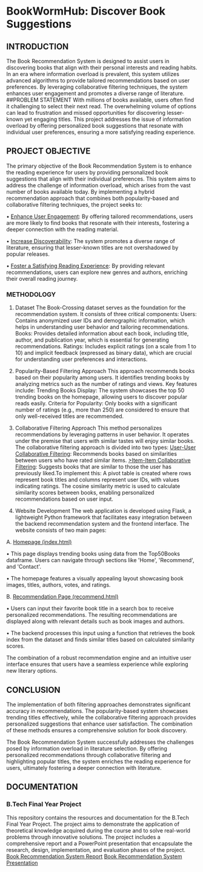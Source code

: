 # BookWormHub: Discover Book Suggestions
## INTRODUCTION
The Book Recommendation System is designed to assist users in discovering books that align with their personal interests and reading habits. In an era where information overload is prevalent, this system utilizes advanced algorithms to provide tailored recommendations based on user preferences. By leveraging collaborative filtering techniques, the system enhances user engagement and promotes a diverse range of literature.
##PROBLEM STATEMENT
With millions of books available, users often find it challenging to select their next read. The overwhelming volume of options can lead to frustration and missed opportunities for discovering lesser-known yet engaging titles. This project addresses the issue of information overload by offering personalized book suggestions that resonate with individual user preferences, ensuring a more satisfying reading experience.
## PROJECT OBJECTIVE
The primary objective of the Book Recommendation System is to enhance the reading experience for users by providing personalized book suggestions that align with their individual preferences. This system aims to address the challenge of information overload, which arises from the vast number of books available today. By implementing a hybrid recommendation approach that combines both popularity-based and collaborative filtering techniques, the project seeks to:

• <u>Enhance User Engagement</u>: By offering tailored recommendations, users are more likely to find books that resonate with their interests, fostering a deeper connection with the reading material.

• <u>Increase Discoverability</u>: The system promotes a diverse range of literature, ensuring that lesser-known titles are not overshadowed by popular releases.

• <u>Foster a Satisfying Reading Experience</u>: By providing relevant recommendations, users can explore new genres and authors, enriching their overall reading journey.
### METHODOLOGY
1. Dataset
The Book-Crossing dataset serves as the foundation for the recommendation system. It consists of three critical components:
Users: Contains anonymized user IDs and demographic information, which helps in understanding user behavior and tailoring recommendations.
Books: Provides detailed information about each book, including title, author, and publication year, which is essential for generating recommendations.
Ratings: Includes explicit ratings (on a scale from 1 to 10) and implicit feedback (expressed as binary data), which are crucial for understanding user preferences and interactions.

2. Popularity-Based Filtering Approach
This approach recommends books based on their popularity among users. It identifies trending books by analyzing metrics such as the number of ratings and views. Key features include:
Trending Books Display: The system showcases the top 50 trending books on the homepage, allowing users to discover popular reads easily.
Criteria for Popularity: Only books with a significant number of ratings (e.g., more than 250) are considered to ensure that only well-received titles are recommended.

3. Collaborative Filtering Approach
This method personalizes recommendations by leveraging patterns in user behavior. It operates under the premise that users with similar tastes will enjoy similar books. The collaborative filtering approach is divided into two types:
<u>User-User Collaborative Filtering</u>: Recommends books based on similarities between users who have rated similar items.
<u>>Item-Item Collaborative Filtering</u>: Suggests books that are similar to those the user has previously liked.To implement this:
A pivot table is created where rows represent book titles and columns represent user IDs, with values indicating ratings.
The cosine similarity metric is used to calculate similarity scores between books, enabling personalized recommendations based on user input.

4. Website Development
The web application is developed using Flask, a lightweight Python framework that facilitates easy integration between the backend recommendation system and the frontend interface. The website consists of two main pages:

A. <u>Homepage (index.html)</u>

• This page displays trending books using data from the Top50Books dataframe. Users can navigate through sections like 'Home', 'Recommend', and 'Contact'.

• The homepage features a visually appealing layout showcasing book images, titles, authors, votes, and ratings.

B. <u>Recommendation Page (recommend.html)</u>

• Users can input their favorite book title in a search box to receive personalized recommendations. The resulting recommendations are displayed along with relevant details such as book images and authors.

• The backend processes this input using a function that retrieves the book index from the dataset and finds similar titles based on calculated similarity scores.

The combination of a robust recommendation engine and an intuitive user interface ensures that users have a seamless experience while exploring new literary options.

## CONCLUSION
The implementation of both filtering approaches demonstrates significant accuracy in recommendations. The popularity-based system showcases trending titles effectively, while the collaborative filtering approach provides personalized suggestions that enhance user satisfaction. The combination of these methods ensures a comprehensive solution for book discovery. 

The Book Recommendation System successfully addresses the challenges posed by information overload in literature selection. By offering personalized recommendations through collaborative filtering and highlighting popular titles, the system enriches the reading experience for users, ultimately fostering a deeper connection with literature.

## DOCUMENTATION
### B.Tech Final Year Project
This repository contains the resources and documentation for the B.Tech Final Year Project. The project aims to demonstrate the application of theoretical knowledge acquired during the course and to solve real-world problems through innovative solutions. The project includes a comprehensive report and a PowerPoint presentation that encapsulate the research, design, implementation, and evaluation phases of the project.
[Book Recommendation System Report](https://drive.google.com/file/d/1FxE6w9A6xYS943fr9Lnvx3ZdJ004i3ny/view?usp=sharing)
[Book Recommendation System Presentation](https://www.canva.com/design/DAGF3M_eLaM/IG1Cud4CKJrMlkNLmzdeqQ/view?utm_content=DAGF3M_eLaM&utm_campaign=designshare&utm_medium=link2&utm_source=uniquelinks&utlId=h9adf7cc057)